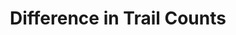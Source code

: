 ---
src: '/images/trail.png' 
title: 'Difference in Trail Counts'
url: 'https://public.tableau.com/profile/moises.figueroa#!/vizhome/viz_16197478696110/Dashboard1'
heading: 'dataviz'
content: 'Increase in trail-goers from 2019 to 2020 as a result of COVID-19 social distancing measures'
---